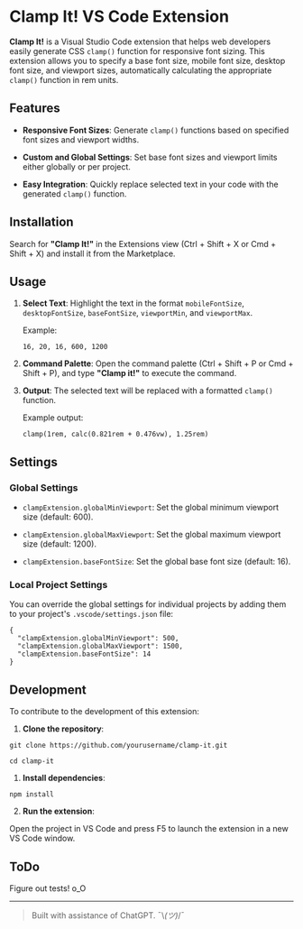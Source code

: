 # Clamp It! VS Code Extension

**Clamp It!** is a Visual Studio Code extension that helps web developers easily generate CSS `clamp()` function for responsive font sizing. This extension allows you to specify a base font size, mobile font size, desktop font size, and viewport sizes, automatically calculating the appropriate `clamp()` function in rem units.

## Features

- **Responsive Font Sizes**: Generate `clamp()` functions based on specified font sizes and viewport widths.

- **Custom and Global Settings**: Set base font sizes and viewport limits either globally or per project.

- **Easy Integration**: Quickly replace selected text in your code with the generated `clamp()` function.

## Installation


Search for **"Clamp It!"** in the Extensions view (Ctrl + Shift + X or Cmd + Shift + X) and install it from the Marketplace.

## Usage

1. **Select Text**: Highlight the text in the format `mobileFontSize`, `desktopFontSize`, `baseFontSize`, `viewportMin`, and `viewportMax`.

    Example:
    ```
    16, 20, 16, 600, 1200
    ```

2. **Command Palette**: Open the command palette (Ctrl + Shift + P or Cmd + Shift + P), and type **"Clamp it!"** to execute the command.

3. **Output**: The selected text will be replaced with a formatted `clamp()` function.

    Example output:

    ```
    clamp(1rem, calc(0.821rem + 0.476vw), 1.25rem)
    ```

## Settings

### Global Settings

- `clampExtension.globalMinViewport`: Set the global minimum viewport size (default: 600).

- `clampExtension.globalMaxViewport`: Set the global maximum viewport size (default: 1200).

- `clampExtension.baseFontSize`: Set the global base font size (default: 16).

### Local Project Settings

You can override the global settings for individual projects by adding them to your project's `.vscode/settings.json` file:

```
{
  "clampExtension.globalMinViewport": 500,
  "clampExtension.globalMaxViewport": 1500,
  "clampExtension.baseFontSize": 14
}
```

## Development

To contribute to the development of this extension:

1. **Clone the repository**:

```
git clone https://github.com/yourusername/clamp-it.git

cd clamp-it
```

1. **Install dependencies**:

```
npm install
```

2. **Run the extension**:

Open the project in VS Code and press F5 to launch the extension in a new VS Code window.

## ToDo

Figure out tests! o_O

---

> Built with assistance of ChatGPT. ¯\\_(ツ)_/¯

